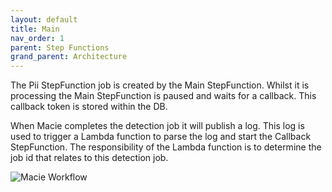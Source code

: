 ```yaml
---
layout: default
title: Main
nav_order: 1
parent: Step Functions
grand_parent: Architecture
---
```


<!--
Copyright Amazon.com, Inc. or its affiliates. All Rights Reserved.
SPDX-License-Identifier: MIT-0
-->

The Pii StepFunction job is created by the Main StepFunction. Whilst it is processing the Main StepFunction is paused and waits for a callback. This callback token is stored within the DB.

When Macie completes the detection job it will publish a log. This log is used to trigger a Lambda function to parse the log and start the Callback StepFunction. The responsibility of the Lambda function is to determine the job id that relates to this detection job.

![Macie Workflow](graphs/macie_workflow.png)
